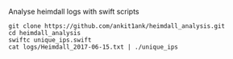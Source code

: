 Analyse heimdall logs with swift scripts

```
git clone https://github.com/ankit1ank/heimdall_analysis.git
cd heimdall_analysis
swiftc unique_ips.swift
cat logs/Heimdall_2017-06-15.txt | ./unique_ips
```
